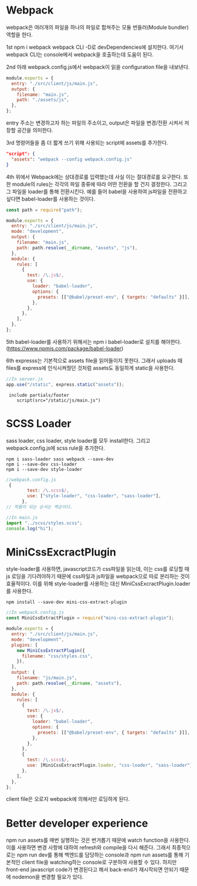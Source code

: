 # Webpack

webpack은 여러개의 파일을 하나의 파일로 합쳐주는 모듈 번들러(Module bundler) 역할을 한다.

1st npm i webpack webpack CLI -D로 devDependencies에 설치한다. 여기서 webpack CLI는 console에서 webpack을 호출하는데 도움이 된다.

2nd 아래 webpack.config.js에서 webpack이 읽을 configuration file을 내보낸다.

```javascript
module.exports = {
  entry: "./src/client/js/main.js",
  output: {
    filename: "main.js",
    path: "./assets/js",
  },
};
```

entry 주소는 변경하고자 하는 파일의 주소이고, output은 파일을 변경/전환 시켜서 저장할 공간을 의미한다.

3rd 명령어들을 좀 더 짧게 쓰기 위해 사용되는 script에 assets를 추가한다.

```json
"script": {
  "assets": "webpack --config webpack.config.js"
}
```

4th 위에서 Webpack에는 상대경로를 입력했는데 사실 이는 절대경로를 요구한다. 또한 module의 rules는 각각의 파일 종류에 따라 어떤 전환을 할 건지 결정한다. 그리고 그 파일을 loader를 통해 전환시킨다. 예를 들어 babel을 사용하여 js파일을 전환하고 싶다면 babel-loader를 사용하는 것이다.

```javascript
const path = require("path");

module.exports = {
  entry: "./src/client/js/main.js",
  mode: "development",
  output: {
    filename: "main.js",
    path: path.resolve(__dirname, "assets", "js"),
  },
  module: {
    rules: [
      {
        test: /\.js$/,
        use: {
          loader: "babel-loader",
          options: {
            presets: [["@babel/preset-env", { targets: "defaults" }]],
          },
        },
      },
    ],
  },
};
```

5th babel-loader를 사용하기 위해서는 npm i babel-loader로 설치를 해야한다. (https://www.npmjs.com/package/babel-loader)

6th expresss는 기본적으로 assets file을 읽어들이지 못한다. 그래서 uploads 때 files를 express에 인식시켜줬던 것처럼 assets도 동일하게 static을 사용한다.

```javascript
//In server.js
app.use("/static", express.static("assets"));
```

```pug
 include partials/footer
    script(src="/static/js/main.js")
```

# SCSS Loader

sass loader, css loader, style loader를 모두 install한다. 그리고 webpack.config.js에 scss rule을 추가한다.

```
npm i sass-loader sass webpack --save-dev
npm i --save-dev css-loader
npm i --save-dev style-loader
```

```javascript
//webpack.config.js
 {
        test: /\.scss$/,
        use: ["style-loader", "css-loader", "sass-loader"],
      },
// 적용이 되는 순서는 역순이다.
```

```javascript
//In main.js
import "../scss/styles.scss";
console.log("hi");
```

# MiniCssExcractPlugin

style-loader를 사용하면, javascript코드가 css파일을 읽는데, 이는 css를 로딩할 때 js 로딩을 기다려야하기 때문에
css파일과 js파일을 webpack으로 따로 분리하는 것이 효율적이다. 이를 위해 style-loader를 사용하는 대신 MiniCssExcractPlugin.loader를 사용한다.

```
npm install --save-dev mini-css-extract-plugin
```

```js
//In webpack.config.js
const MiniCssExtractPlugin = require("mini-css-extract-plugin");

module.exports = {
  entry: "./src/client/js/main.js",
  mode: "development",
  plugins: [
    new MiniCssExtractPlugin({
      filename: "css/styles.css",
    }),
  ],
  output: {
    filename: "js/main.js",
    path: path.resolve(__dirname, "assets"),
  },
  module: {
    rules: [
      {
        test: /\.js$/,
        use: {
          loader: "babel-loader",
          options: {
            presets: [["@babel/preset-env", { targets: "defaults" }]],
          },
        },
      },
      {
        test: /\.scss$/,
        use: [MiniCssExtractPlugin.loader, "css-loader", "sass-loader"],
      },
    ],
  },
};
```

client file은 오로지 webpack에 의해서만 로딩하게 된다.

# Better developer experience

npm run assets를 매번 실행하는 것은 번거롭기 때문에 watch function을 사용한다. 이를 사용하면 변경 사항에 대하여 refresh와 compile을 다시 해준다. 그래서 최종적으로는 npm run dev를 통해 백엔드를 담당하는 console과 npm run assets를 통해 기본적인 client file을 watching하는 console로 구분하여 사용할 수 있다.
하지만 front-end javascript code가 변경된다고 해서 back-end가 재시작되면 안되기 때문에 nodemon을 변경할 필요가 있다.
